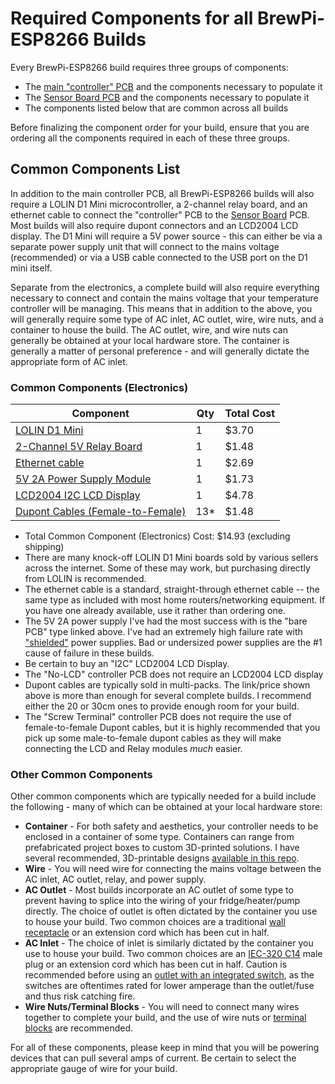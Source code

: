 # Required Components for all BrewPi-ESP8266 Builds

Every BrewPi-ESP8266 build requires three groups of components:

- The [main "controller" PCB](README.md) and the components necessary to populate it
- The [Sensor Board PCB](../BrewPi%20Sensor%20Boards/README.md) and the components necessary to populate it
- The components listed below that are common across all builds

Before finalizing the component order for your build, ensure that you are ordering all the components required in each of these three groups. 


## Common Components List

In addition to the main controller PCB, all BrewPi-ESP8266 builds will also require a LOLIN D1 Mini microcontroller, a 2-channel relay board, and an ethernet cable to connect the "controller" PCB to the [Sensor Board](../BrewPi%20Sensor%20Boards/README.md) PCB. Most builds will also require dupont connectors and an LCD2004 LCD display. The D1 Mini will require a 5V power source - this can either be via a separate power supply unit that will connect to the mains voltage (recommended) or via a USB cable connected to the USB port on the D1 mini itself.

Separate from the electronics, a complete build will also require everything necessary to connect and contain the mains voltage that your temperature controller will be managing. This means that in addition to the above, you will generally require some type of AC inlet, AC outlet, wire, wire nuts, and a container to house the build. The AC outlet, wire, and wire nuts can generally be obtained at your local hardware store. The container is generally a matter of personal preference - and will generally dictate the appropriate form of AC inlet.



### Common Components (Electronics)

| Component                                                                            | Qty | Total Cost |
|--------------------------------------------------------------------------------------|-----|------------|
| [LOLIN D1 Mini](https://www.aliexpress.com/item/32529101036.html)                    | 1   | $3.70      |
| [2-Channel 5V Relay Board](https://www.aliexpress.com/item/32997387727.html)         | 1   | $1.48      |
| [Ethernet cable](https://www.aliexpress.com/item/32694241950.html)                   | 1   | $2.69      |
| [5V 2A Power Supply Module](https://www.aliexpress.com/item/32900418425.html)        | 1   | $1.73      |
| [LCD2004 I2C LCD Display](https://www.aliexpress.com/item/1005001679675215.html)     | 1   | $4.78      |
| [Dupont Cables (Female-to-Female)](https://www.aliexpress.com/item/33039596089.html) | 13* | $1.48      |

- Total Common Component (Electronics) Cost: $14.93 (excluding shipping)
- There are many knock-off LOLIN D1 Mini boards sold by various sellers across the internet. Some of these may work, but purchasing directly from LOLIN is recommended.
- The ethernet cable is a standard, straight-through ethernet cable -- the same type as included with most home routers/networking equipment. If you have one already available, use it rather than ordering one.
- The 5V 2A power supply I've had the most success with is the "bare PCB" type linked above. I've had an extremely high failure rate with ["shielded"](https://www.aliexpress.com/item/4000860428016.html) power supplies. Bad or undersized power supplies are the #1 cause of failure in these builds.
- Be certain to buy an "I2C" LCD2004 LCD Display. 
- The "No-LCD" controller PCB does not require an LCD2004 LCD display
- Dupont cables are typically sold in multi-packs. The link/price shown above is more than enough for several complete builds. I recommend either the 20 or 30cm ones to provide enough room for your build. 
- The "Screw Terminal" controller PCB does not require the use of female-to-female Dupont cables, but it is highly recommended that you pick up some male-to-female dupont cables as they will make connecting the LCD and Relay modules *much* easier.



### Other Common Components

Other common components which are typically needed for a build include the following - many of which can be obtained at your local hardware store:

- **Container** - For both safety and aesthetics, your controller needs to be enclosed in a container of some type. Containers can range from prefabricated project boxes to custom 3D-printed solutions. I have several recommended, 3D-printable designs [available in this repo](../BrewPi%20Containers/README.md). 
- **Wire** - You will need wire for connecting the mains voltage between the AC inlet, AC outlet, relay, and power supply.
- **AC Outlet** - Most builds incorporate an AC outlet of some type to prevent having to splice into the wiring of your fridge/heater/pump directly. The choice of outlet is often dictated by the container you use to house your build. Two common choices are a traditional [wall receptacle](https://www.homedepot.com/p/Leviton-15-Amp-Residential-Grade-Grounding-Duplex-Outlet-White-R52-05320-00W/202066670) or an extension cord which has been cut in half.
- **AC Inlet** -  The choice of inlet is similarly dictated by the container you use to house your build. Two common choices are an [IEC-320 C14](https://www.aliexpress.com/item/32804170262.html) male plug or an extension cord which has been cut in half. Caution is recommended before using an [outlet with an integrated switch](https://www.aliexpress.com/item/32639960373.html), as the switches are oftentimes rated for lower amperage than the outlet/fuse and thus risk catching fire.
- **Wire Nuts/Terminal Blocks** - You will need to connect many wires together to complete your build, and the use of wire nuts or [terminal blocks](https://www.homedepot.com/p/Tyco-Electronics-Double-Row-Terminal-Block-4-Position-1-Clam-CA7323-000/202204313) are recommended.

For all of these components, please keep in mind that you will be powering devices that can pull several amps of current. Be certain to select the appropriate gauge of wire for your build. 

